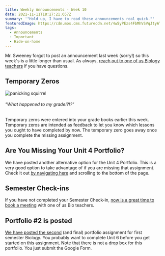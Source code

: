 ```yaml
---
title: Weekly Announcements - Week 10
date: 2021-11-11T18:27:21.657Z
summary: '"Hold up, I have to read these announcements real quick."'
featuredImage: https://cdn.mos.cms.futurecdn.net/4w5yPEzs4FbMhVSVqJtyAT-970-80.jpg.webp
tags:
  - Announcements
  - Important
  - Hide-on-home
---
```

Mr. Sweeney forgot to post an announcement last week (sorry!) so this week's is a little longer than usual. As always, [reach out to one of us Biology teachers](/contact) if you have questions.

## Temporary Zeros

![panicking squirrel](https://cdn.mos.cms.futurecdn.net/4w5yPEzs4FbMhVSVqJtyAT-970-80.jpg.webp)

###### "What happened to my grade!?!?"

Temporary zeros were entered into your grade books earlier this week. Temporary zeros are intended as feedback to let you know which lessons you ought to have completed by now. The temporary zero goes away once you complete the missing assignment.

## Are You Missing Your Unit 4 Portfolio?

We have posted another alternative option for the Unit 4 Portfolio. This is a very good option to take advantage of if you are missing that assignment. Check it out [by navigating here](/posts/homeostasis-portfolio-(portfolio-1)/) and scrolling to the bottom of the page.

## Semester Check-ins

If you have not completed your Semester Check-in, [now is a great time to book a meeting](/contact) with one of us Bio teachers.

## Portfolio #2 is posted

[We have posted the second](/posts/henrietta-lacks-webquest-(portfolio-2)/) (and final) portfolio assignment for first semester Biology. You probably want to complete Unit 6 before you get started on this assignment. Note that there is not a drop box for this portfolio. You just submit the Google Form.